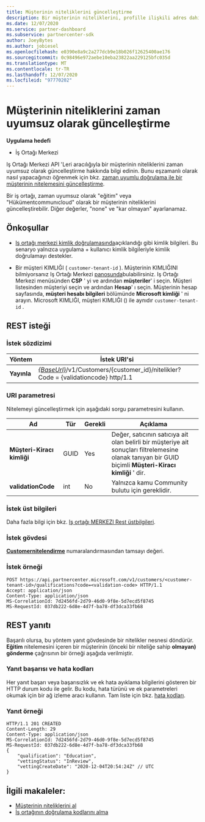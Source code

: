 ```yaml
---
title: Müşterinin niteliklerini güncelleştirme
description: Bir müşterinin niteliklerini, profille ilişkili adres dahil, zaman uyumsuz filtreleme veya diting aracılığıyla güncelleştirmeyi öğrenin.
ms.date: 12/07/2020
ms.service: partner-dashboard
ms.subservice: partnercenter-sdk
author: JoeyBytes
ms.author: jobiesel
ms.openlocfilehash: e0390e8a9c2a277dcb9e18b026f12625400ae176
ms.sourcegitcommit: 0c98496e972aebe10eba23822aa229125bfc035d
ms.translationtype: MT
ms.contentlocale: tr-TR
ms.lasthandoff: 12/07/2020
ms.locfileid: "97770202"
---
```

# <a name="update-a-customers-qualifications-asynchronously"></a>Müşterinin niteliklerini zaman uyumsuz olarak güncelleştirme

**Uygulama hedefi**

- İş Ortağı Merkezi

Iş Ortağı Merkezi API 'Leri aracılığıyla bir müşterinin niteliklerini zaman uyumsuz olarak güncelleştirme hakkında bilgi edinin. Bunu eşzamanlı olarak nasıl yapacağınızı öğrenmek için bkz. [zaman uyumlu doğrulama ile bir müşterinin nitelemesini güncelleştirme](update-customer-qualification-synchronous.md).

Bir iş ortağı, zaman uyumsuz olarak "eğitim" veya "Hükümentcommunıcloud" olarak bir müşterinin niteliklerini güncelleştirebilir. Diğer değerler, "none" ve "kar olmayan" ayarlanamaz.

## <a name="prerequisites"></a>Önkoşullar

- [Iş ortağı merkezi kimlik doğrulamasında](partner-center-authentication.md)açıklandığı gibi kimlik bilgileri. Bu senaryo yalnızca uygulama + kullanıcı kimlik bilgileriyle kimlik doğrulamayı destekler.

- Bir müşteri KIMLIĞI ( `customer-tenant-id` ). Müşterinin KIMLIĞINI bilmiyorsanız Iş Ortağı Merkezi [panosunda](https://partner.microsoft.com/dashboard)bulabilirsiniz. Iş Ortağı Merkezi menüsünden **CSP** ' yi ve ardından **müşteriler**' i seçin. Müşteri listesinden müşteriyi seçin ve ardından **Hesap**' ı seçin. Müşterinin hesap sayfasında, **müşteri hesabı bilgileri** bölümünde **Microsoft kimliği** ' ni arayın. Microsoft KIMLIĞI, müşteri KIMLIĞI () ile aynıdır `customer-tenant-id` .

## <a name="rest-request"></a>REST isteği

### <a name="request-syntax"></a>İstek sözdizimi

| Yöntem  | İstek URI'si                                                                                             |
|---------|---------------------------------------------------------------------------------------------------------|
| **Yayınla** | [*{BaseUrl}*](partner-center-rest-urls.md)/v1/Customers/{customer_id}/nitelikler? Code = {validationcode} http/1.1 |

### <a name="uri-parameter"></a>URI parametresi

Nitelemeyi güncelleştirmek için aşağıdaki sorgu parametresini kullanın.

| Ad                   | Tür | Gerekli | Açıklama                                                                                                                                            |
|------------------------|------|----------|--------------------------------------------------------------------------------------------------------------------------------------------------------|
| **Müşteri-Kiracı kimliği** | GUID | Yes      | Değer, satıcının satıcıya ait olan belirli bir müşteriye ait sonuçları filtrelemesine olanak tanıyan bir GUID biçimli **Müşteri-Kiracı kimliği** ' dir. |
| **validationCode**     | int  | No       | Yalnızca kamu Community bulutu için gereklidir.                                                                                                            |

### <a name="request-headers"></a>İstek üst bilgileri

Daha fazla bilgi için bkz. [Iş ortağı MERKEZI Rest üstbilgileri](headers.md).

### <a name="request-body"></a>İstek gövdesi

[**Customernitelendirme**](/dotnet/api/microsoft.store.partnercenter.models.customers.customerqualification) numaralandırmasından tamsayı değeri.

### <a name="request-example"></a>İstek örneği

```http
POST https://api.partnercenter.microsoft.com/v1/customers/<customer-tenant-id>/qualifications?code=<validation-code> HTTP/1.1
Accept: application/json
Content-Type: application/json
MS-CorrelationId: 7d2456fd-2d79-46d0-9f8e-5d7ecd5f8745
MS-RequestId: 037db222-6d8e-4d7f-ba78-df3dca33fb68

```

## <a name="rest-response"></a>REST yanıtı

Başarılı olursa, bu yöntem yanıt gövdesinde bir nitelikler nesnesi döndürür. **Eğitim** nitelemesini içeren bir müşterinin (önceki bir niteliğe sahip **olmayan)** **gönderme** çağrısının bir örneği aşağıda verilmiştir.

### <a name="response-success-and-error-codes"></a>Yanıt başarısı ve hata kodları

Her yanıt başarı veya başarısızlık ve ek hata ayıklama bilgilerini gösteren bir HTTP durum kodu ile gelir. Bu kodu, hata türünü ve ek parametreleri okumak için bir ağ izleme aracı kullanın. Tam liste için bkz. [hata kodları](error-codes.md).

### <a name="response-example"></a>Yanıt örneği

```http
HTTP/1.1 201 CREATED
Content-Length: 29
Content-Type: application/json
MS-CorrelationId: 7d2456fd-2d79-46d0-9f8e-5d7ecd5f8745
MS-RequestId: 037db222-6d8e-4d7f-ba78-df3dca33fb68
{
    "qualification": "Education",
    "vettingStatus": "InReview",
    "vettingCreateDate": "2020-12-04T20:54:24Z" // UTC
}
```

## <a name="related-articles"></a>İlgili makaleler:

- [Müşterinin niteliklerini al](get-a-customer-s-qualifications.md)
- [İş ortağının doğrulama kodlarını alma](get-a-partner-s-validation-codes.md)